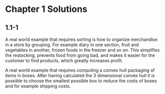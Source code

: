 # Chapter 1 Solutions

## 1.1-1

A real world example that requires sorting is how to organize merchandise in a store by grouping. For example diary in one section, fruit and vegetables in another, frozen foods in the freezer and so on. This simplifies the restocking, prevents food from going bad, and makes it easier for the customer to find products, which greatly increases profit.

A real world example that requires computing a convex hull packaging of items in boxes. After having calculated the 3 dimensional convex hull it is possible to choose the smallest possible box to reduce the costs of boxes and for example shipping costs.
